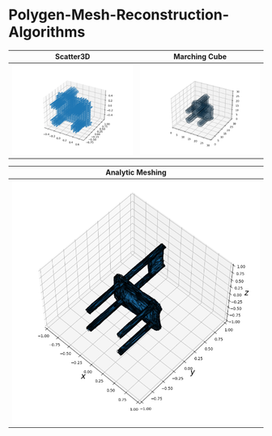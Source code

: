 # Polygen-Mesh-Reconstruction-Algorithms
Scatter3D             |  Marching Cube
:-------------------------:|:-------------------------:
![chair](https://github.com/foollh/Polygen-Mesh-Reconstruction-Algorithms/blob/main/img/scatter_chair.png)  |  ![chair](https://github.com/foollh/Polygen-Mesh-Reconstruction-Algorithms/blob/main/img/mc_chair.png)

Analytic Meshing           |  
:-------------------------:|
![chair](https://github.com/foollh/Polygen-Mesh-Reconstruction-Algorithms/blob/main/img/AM_chair.png) |

